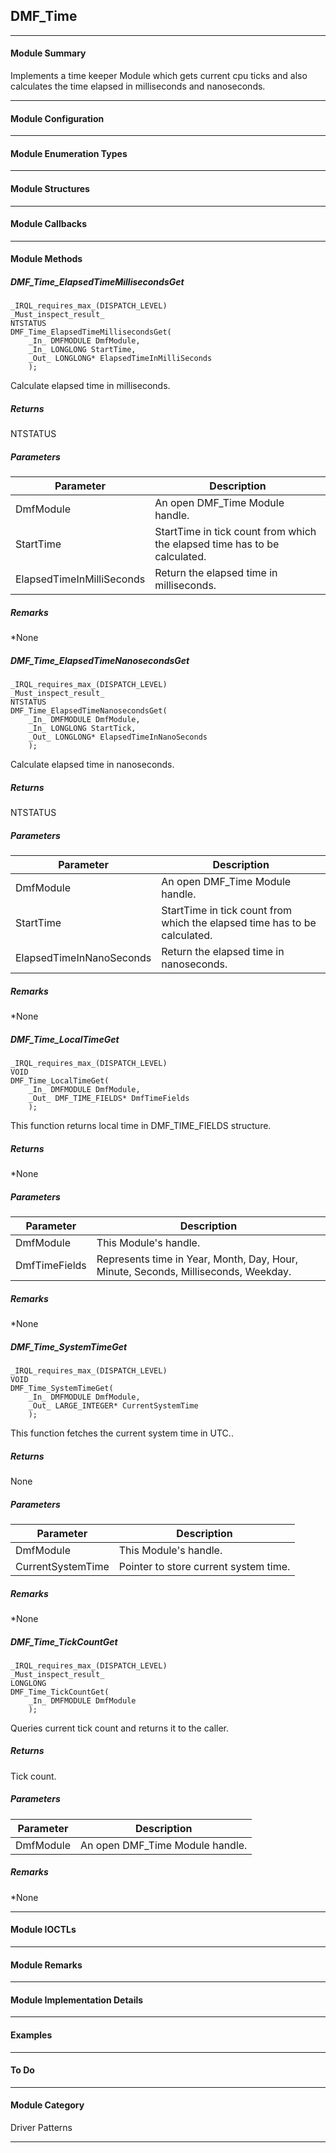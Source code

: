 ## DMF_Time

-----------------------------------------------------------------------------------------------------------------------------------

#### Module Summary

Implements a time keeper Module which gets current cpu ticks and also calculates the time elapsed in milliseconds and nanoseconds.

-----------------------------------------------------------------------------------------------------------------------------------

#### Module Configuration

----------------------------------------------------------------------------------------------------------------------------------------------------------------------------------------------------------------------------------------------------------------------

#### Module Enumeration Types

----------------------------------------------------------------------------------------------------------------------------------------------------------------------------------------------------------------------------------------------------------------------

#### Module Structures

-----------------------------------------------------------------------------------------------------------------------------------

#### Module Callbacks

-----------------------------------------------------------------------------------------------------------------------------------

#### Module Methods

##### DMF_Time_ElapsedTimeMillisecondsGet

````
_IRQL_requires_max_(DISPATCH_LEVEL)
_Must_inspect_result_
NTSTATUS
DMF_Time_ElapsedTimeMillisecondsGet(
    _In_ DMFMODULE DmfModule,
    _In_ LONGLONG StartTime,
    _Out_ LONGLONG* ElapsedTimeInMilliSeconds
    );
````

Calculate elapsed time in milliseconds.

##### Returns

NTSTATUS

##### Parameters
Parameter | Description
----|----
DmfModule | An open DMF_Time Module handle.
StartTime | StartTime in tick count from which the elapsed time has to be calculated.
ElapsedTimeInMilliSeconds | Return the elapsed time in milliseconds.

##### Remarks

*None

##### DMF_Time_ElapsedTimeNanosecondsGet

````
_IRQL_requires_max_(DISPATCH_LEVEL)
_Must_inspect_result_
NTSTATUS
DMF_Time_ElapsedTimeNanosecondsGet(
    _In_ DMFMODULE DmfModule,
    _In_ LONGLONG StartTick,
    _Out_ LONGLONG* ElapsedTimeInNanoSeconds
    );
````

Calculate elapsed time in nanoseconds.

##### Returns

NTSTATUS

##### Parameters
Parameter | Description
----|----
DmfModule | An open DMF_Time Module handle.
StartTime | StartTime in tick count from which the elapsed time has to be calculated.
ElapsedTimeInNanoSeconds | Return the elapsed time in nanoseconds.

##### Remarks

*None

##### DMF_Time_LocalTimeGet

````
_IRQL_requires_max_(DISPATCH_LEVEL)
VOID
DMF_Time_LocalTimeGet(
    _In_ DMFMODULE DmfModule,
    _Out_ DMF_TIME_FIELDS* DmfTimeFields
    );
````

This function returns local time in DMF_TIME_FIELDS structure.

##### Returns

*None

##### Parameters
Parameter | Description
----|----
DmfModule | This Module's handle.
DmfTimeFields | Represents time in Year, Month, Day, Hour, Minute, Seconds, Milliseconds, Weekday.

##### Remarks

*None

##### DMF_Time_SystemTimeGet

````
_IRQL_requires_max_(DISPATCH_LEVEL)
VOID
DMF_Time_SystemTimeGet(
    _In_ DMFMODULE DmfModule,
    _Out_ LARGE_INTEGER* CurrentSystemTime
    );
````

This function fetches the current system time in UTC..

##### Returns

None

##### Parameters
Parameter | Description
----|----
DmfModule | This Module's handle.
CurrentSystemTime | Pointer to store current system time.

##### Remarks

*None

##### DMF_Time_TickCountGet

````
_IRQL_requires_max_(DISPATCH_LEVEL)
_Must_inspect_result_
LONGLONG
DMF_Time_TickCountGet(
    _In_ DMFMODULE DmfModule
    );
````

Queries current tick count and returns it to the caller.

##### Returns

Tick count.

##### Parameters
Parameter | Description
----|----
DmfModule | An open DMF_Time Module handle.

##### Remarks

*None

-----------------------------------------------------------------------------------------------------------------------------------

#### Module IOCTLs

-----------------------------------------------------------------------------------------------------------------------------------

#### Module Remarks

-----------------------------------------------------------------------------------------------------------------------------------

#### Module Implementation Details

-----------------------------------------------------------------------------------------------------------------------------------

#### Examples

-----------------------------------------------------------------------------------------------------------------------------------

#### To Do

-----------------------------------------------------------------------------------------------------------------------------------

#### Module Category

Driver Patterns

-----------------------------------------------------------------------------------------------------------------------------------

